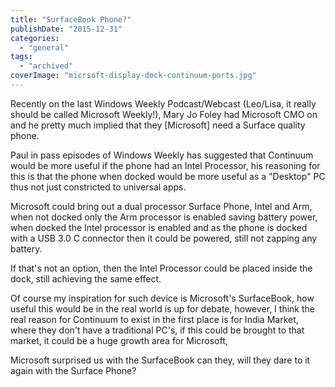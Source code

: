 ```yaml
---
title: "SurfaceBook Phone?"
publishDate: "2015-12-31"
categories: 
  - "general"
tags:
  - "archived"
coverImage: "micrsoft-display-dock-continuum-ports.jpg"
---
```


Recently on the last Windows Weekly Podcast/Webcast (Leo/Lisa, it really should be called Microsoft Weekly!), Mary Jo Foley had Microsoft CMO on and he pretty much implied that they \[Microsoft\] need a Surface quality phone.

Paul in pass episodes of Windows Weekly has suggested that Continuum would be more useful if the phone had an Intel Processor, his reasoning for this is that the phone when docked would be more useful as a "Desktop" PC thus not just constricted to universal apps.

Microsoft could bring out a dual processor Surface Phone, Intel and Arm, when not docked only the Arm processor is enabled saving battery power, when docked the Intel processor is enabled and as the phone is docked with a USB 3.0 C connector then it could be powered, still not zapping any battery.

If that's not an option, then the Intel Processor could be placed inside the dock, still achieving the same effect.

Of course my inspiration for such device is Microsoft's SurfaceBook, how useful this would be in the real world is up for debate, however, I think the real reason for Continuum to exist in the first place is for India Market, where they don't have a traditional PC's, if this could be brought to that market, it could be a huge growth area for Microsoft,

Microsoft surprised us with the SurfaceBook can they, will they dare to it again with the Surface Phone?
